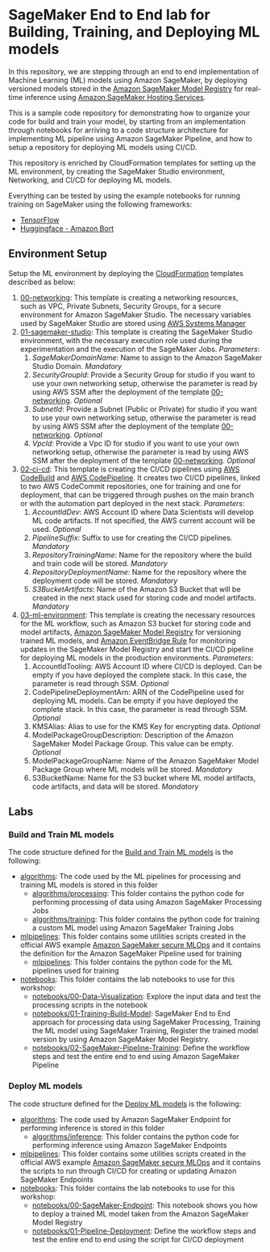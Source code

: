 # SageMaker End to End lab for Building, Training, and Deploying ML models

In this repository, we are stepping through an end to end implementation of Machine Learning (ML) models using Amazon SageMaker,
by deploying versioned models stored in the [Amazon SageMaker Model Registry](https://docs.aws.amazon.com/sagemaker/latest/dg/model-registry.html) 
for real-time inference using [Amazon SageMaker Hosting Services](https://docs.aws.amazon.com/sagemaker/latest/dg/deploy-model.html).

This is a sample code repository for demonstrating how to organize your code for build and train your model, by starting from 
an implementation through notebooks for arriving to a code structure architecture for implementing ML pipeline using Amazon 
SageMaker Pipeline, and how to setup a repository for deploying ML models using CI/CD.

This repository is enriched by CloudFormation templates for setting up the ML environment, by creating the SageMaker Studio 
environment, Networking, and CI/CD for deploying ML models.

Everything can be tested by using the example notebooks for running training on SageMaker using the following frameworks:
* [TensorFlow](https://www.tensorflow.org/)
* [Huggingface - Amazon Bort](https://huggingface.co/amazon/bort)

## Environment Setup

Setup the ML environment by deploying the [CloudFormation](./infrastructure_templates) templates described as below:

1. [00-networking](./infrastructure_templates/00-networking/template.yml): This template is creating a networking resources,  
such as VPC, Private Subnets, Security Groups, for a secure environment for Amazon SageMaker Studio. The necessary variables 
used by SageMaker Studio are stored using [AWS Systems Manager](https://docs.aws.amazon.com/systems-manager/latest/userguide/what-is-systems-manager.html)
2. [01-sagemaker-studio](./infrastructure_templates/01-sagemaker-studio-environment/template.yml): This template is creating 
the SageMaker Studio environment, with the necessary execution role used during the experimentation and the execution of the 
SageMaker Jobs. *Parameters*:
   1. *SageMakerDomainName*: Name to assign to the Amazon SageMaker Studio Domain. *Mandatory* 
   2. *SecurityGroupId*: Provide a Security Group for studio if you want to use your own networking setup, otherwise the parameter
   is read by using AWS SSM after the deployment of the template [00-networking](./infrastructure_templates/00-networking/template.yml). *Optional*
   3. *SubnetId*: Provide a Subnet (Public or Private) for studio if you want to use your own networking setup, otherwise the parameter
   is read by using AWS SSM after the deployment of the template [00-networking](./infrastructure_templates/00-networking/template). *Optional*
   4. *VpcId*: Provide a Vpc ID for studio if you want to use your own networking setup, otherwise the parameter is read by 
   using AWS SSM after the deployment of the template [00-networking](./infrastructure_templates/00-networking/template). *Optional*
3. [02-ci-cd](./infrastructure_templates/02-ci-cd/template.yml): This template is creating the CI/CD pipelines using 
[AWS CodeBuild](https://docs.aws.amazon.com/codebuild/latest/userguide/welcome.html) and [AWS CodePipeline](https://docs.aws.amazon.com/codepipeline/latest/userguide/welcome.html).
It creates two CI/CD pipelines, linked to two AWS CodeCommit repositories, one for training and one for deployment, that can 
be triggered through pushes on the main branch or with the automation part deployed in the next stack. *Parameters*:
   1. *AccountIdDev*: AWS Account ID where Data Scientists will develop ML code artifacts. If not specified, the AWS current account 
   will be used. *Optional*
   2. *PipelineSuffix*: Suffix to use for creating the CI/CD pipelines. *Mandatory*
   3. *RepositoryTrainingName*: Name for the repository where the build and train code will be stored. *Mandatory*
   4. *RepositoryDeploymentName*:  Name for the repository where the deployment code will be stored. *Mandatory*
   5. *S3BucketArtifacts*: Name of the Amazon S3 Bucket that will be created in the next stack used for storing code and model artifacts. *Mandatory*
4. [03-ml-environment](./infrastructure_templates/03-ml-environment/template.yml): This template is creating the necessary resources for the 
ML workflow, such as Amazon S3 bucket for storing code and model artifacts, [Amazon SageMaker Model Registry](https://docs.aws.amazon.com/sagemaker/latest/dg/model-registry.html) 
for versioning trained ML models, and [Amazon EventBridge Rule](https://docs.aws.amazon.com/eventbridge/latest/userguide/eb-rules.html) 
for monitoring updates in the SageMaker Model Registry and start the CI/CD pipeline for deploying ML models in the production environments.
*Parameters*:
   1. AccountIdTooling: AWS Account ID where CI/CD is deployed. Can be empty if you have deployed the complete stack. In this 
   case, the parameter is read through SSM. *Optional*
   2. CodePipelineDeploymentArn: ARN of the CodePipeline used for deploying ML models. Can be empty if you have deployed the complete stack. In this 
   case, the parameter is read through SSM. *Optional*
   3. KMSAlias: Alias to use for the KMS Key for encrypting data. *Optional*
   4. ModelPackageGroupDescription: Description of the Amazon SageMaker Model Package Group. This value can be empty. *Optional*
   5. ModelPackageGroupName: Name of the Amazon SageMaker Model Package Group where ML models will be stored. *Mandatory*
   6. S3BucketName: Name for the S3 bucket where ML model artifacts, code artifacts, and data will be stored. *Mandatory*


## Labs

### Build and Train ML models

The code structure defined for the [Build and Train ML models](seed_code/00-model-build-train) is the following:

* [algorithms](seed_code/00-ml-build-train/algorithms): The code used by the ML pipelines for processing and training ML models is stored in this folder
  * [algorithms/processing](seed_code/00-ml-build-train/algorithms/processing): This folder contains the python code for performing processing of data
  using Amazon SageMaker Processing Jobs
  * [algorithms/training](seed_code/00-ml-build-train/algorithms/training): This folder contains the python code for training a custom ML model 
  using Amazon SageMaker Training Jobs
* [mlpipelines](seed_code/00-ml-build-train/mlpipelines): This folder contains some utilities scripts created in the official AWS example 
[Amazon SageMaker secure MLOps](https://github.com/aws-samples/amazon-sagemaker-secure-mlops) and it contains the definition for the 
Amazon SageMaker Pipeline used for training
  * [mlpipelines](seed_code/00-ml-build-train/mlpipelines/training): This folder contains the python code for the ML pipelines used for training
* [notebooks](seed_code/00-model-build-train/notebooks): This folder contains the lab notebooks to use for this workshop:
  * [notebooks/00-Data-Visualization](seed_code/00-ml-build-train/notebooks/00-Data-Visualization.ipynb): Explore the input data and test the processing scripts 
  in the notebook
  * [notebooks/01-Training-Build-Model](seed_code/00-ml-build-train/notebooks/01-Train-Build-Model.ipynb): SageMaker 
  End to End approach for processing data using SageMaker Processing, Training the ML model using SageMaker Training, Register 
  the trained model version by using Amazon SageMaker Model Registry.
  * [notebooks/02-SageMaker-Pipeline-Training](seed_code/00-ml-build-train/notebook/02-SageMaker-Pipeline-Training.ipynb): Define 
  the workflow steps and test the entire end to end using Amazon SageMaker Pipeline

### Deploy ML models

The code structure defined for the [Deploy ML models](seed_code/01-ml-deploy) is the following:

* [algorithms](seed_code/01-ml-deploy/algorithms): The code used by Amazon SageMaker Endpoint for performing inference is stored in this folder
  * [algorithms/inference](seed_code/01-ml-deploy/algorithms/inference): This folder contains the python code for performing inference 
  using Amazon SageMaker Endpoints
* [mlpipelines](seed_code/01-ml-deploy/mlpipelines): This folder contains some utilities scripts created in the official AWS example
[Amazon SageMaker secure MLOps](https://github.com/aws-samples/amazon-sagemaker-secure-mlops) and it contains the scripts to run 
through CI/CD for creating or updating Amazon SageMaker Endpoints
* [notebooks](seed_code/01-ml-deploy/notebooks): This folder contains the lab notebooks to use for this workshop:
  * [notebooks/00-SageMaker-Endpoint](seed_code/01-ml-deploy/notebooks/00-Deploy-SageMaker-Endpoint-Monitor.ipynb): This notebook shows you how to 
  deploy a trained ML model taken from the Amazon SageMaker Model Registry
  * [notebooks/01-Pipeline-Deployment](seed_code/01-ml-deploy/notebooks/01-Pipeline-Deployment.ipynb): Define 
  the workflow steps and test the entire end to end using the script for CI/CD deployment